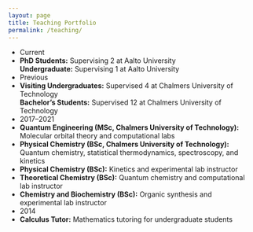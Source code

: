 ```yaml
---
layout: page
title: Teaching Portfolio
permalink: /teaching/
---
```


<ul class="pub-list">

<li class="pub-year-divider">Current</li>

<li class="pub-entry">
  <strong>PhD Students:</strong> Supervising 2 at Aalto University<br>
  <strong>Undergraduate:</strong> Supervising 1 at Aalto University
</li>

<li class="pub-year-divider">Previous</li>

<li class="pub-entry">
  <strong>Visiting Undergraduates:</strong> Supervised 4 at Chalmers University of Technology<br>
  <strong>Bachelor’s Students:</strong> Supervised 12 at Chalmers University of Technology
</li>

<li class="pub-year-divider">2017–2021</li>

<li class="pub-entry">
  <strong>Quantum Engineering (MSc, Chalmers University of Technology):</strong> Molecular orbital theory and computational labs
</li>

<li class="pub-entry">
  <strong>Physical Chemistry (BSc, Chalmers University of Technology):</strong> Quantum chemistry, statistical thermodynamics, spectroscopy, and kinetics
</li>

<li class="pub-entry">
  <strong>Physical Chemistry (BSc):</strong> Kinetics and experimental lab instructor
</li>

<li class="pub-entry">
  <strong>Theoretical Chemistry (BSc):</strong> Quantum chemistry and computational lab instructor
</li>

<li class="pub-entry">
  <strong>Chemistry and Biochemistry (BSc):</strong> Organic synthesis and experimental lab instructor
</li>

<li class="pub-year-divider">2014</li>

<li class="pub-entry">
  <strong>Calculus Tutor:</strong> Mathematics tutoring for undergraduate students
</li>

</ul>
